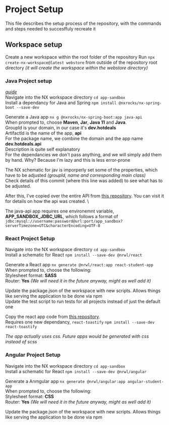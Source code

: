 # Project Setup
This file describes the setup process of the repository, with the commands and steps needed to succesffuly recreate it

## Workspace setup
Create a new workspace within the root folder of the repository
Run `npx create-nx-workspace@latest webstore` from outside of the repository root directory _(it will create the workspace within the webstore directory)_

### Java Project setup
*[guide](https://www.linkedin.com/pulse/integrating-spring-boot-application-inside-nx-workspace-tine-kondo/)* \
Navigate into the NX workspace directory `cd app-sandbox` \
Install a dependancy for Java and Spring 
`npm install @nxrocks/nx-spring-boot --save-dev`

Generate a Java app
`nx g @nxrocks/nx-spring-boot:app java-api` \
When prompted to, choose **Maven**, **Jar**, **Java 11** and **Java**. \
GroupId is your domain, in our case it's **dev.hotdeals** \
ArtifactId is the name of the app, **api** \
For the package name, we combine the domain and the app name **dev.hotdeals.api** \
Description is quite self explanatory \
For the dependancies we don't pass anything, and we will simply add them by hand. Why? Because I'm lazy and this is less error-prone

The NX schematic for jav is imporperly set some of the properties, which have to be adjusted *(groupId, name and corresponding main class)* \
Check details of this commit (where this line was added) to see what has to be adjusted.

After this, I've copied over the entire API from [this repository](https://github.com/Kwandes/sonito). You can visit it for details on how the api was created. \

The java-api app requires one environemnt variable, **APP_SANDBOX_JDBC_URL**, which follows a format of `jdbc:mysql://username:password@url:port/app_sandbox?serverTimezone=UTC&characterEncoding=UTF-8`

### React Project Setup
Navigate into the NX workspace directory `cd app-sandbox` \
Install a schematic for React `npm install --save-dev @nrwl/react`

Generate a React app `nx generate @nrwl/react:app react-student-app` \
When prompted to, choose the following: \
Stylesheet format: **SASS** \
Router: **Yes** *(We will need it in the future anyway, might as well add it)*

Update the package.json of the workspace with new scripts. Allows things like serving the application to be done via npm \
Update the test script to run tests for all projects instead of just the default one

Copy the react app code from [this repository](https://github.com/Kwandes/sonito). \
Requires one new dependancy, `react-toastify` `npm install --save-dev react-toastify`

*The app actually uses css. Future apps would be generated with css instead of scss*

### Angular Project Setup
Navigate into the NX workspace directory `cd app-sandbox` \
Install a schematic for React `npm install --save-dev @nrwl/angular`

Generate a Anmgular app `nx generate @nrwl/angular:app angular-student-app` \
When prompted to, choose the following: \
Stylesheet format: **CSS** \
Router: **Yes** *(We will need it in the future anyway, might as well add it)*

Update the package.json of the workspace with new scripts. Allows things like serving the application to be done via npm
